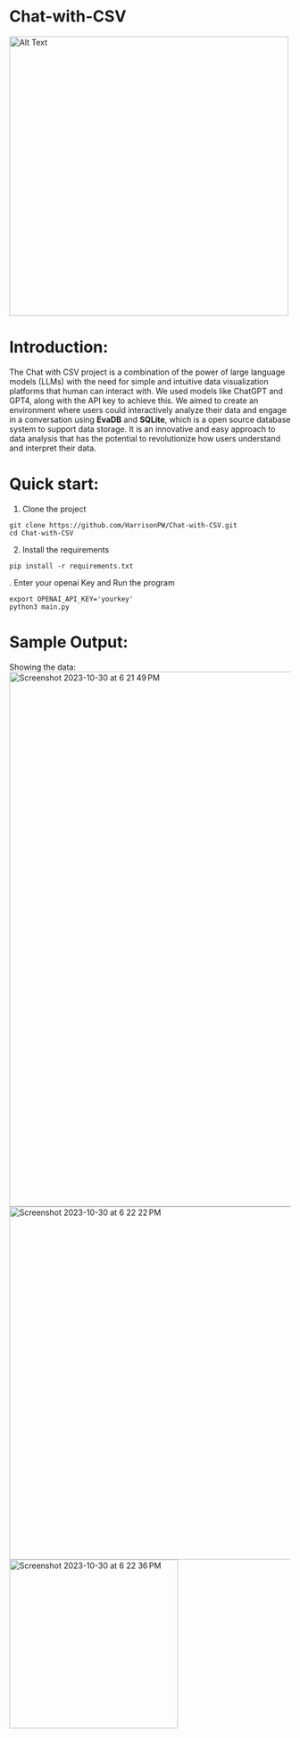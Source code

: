 # Chat-with-CSV
<img src="https://github.com/HarrisonPW/Chat-with-CSV/assets/32474200/38ab5848-ee80-4044-b616-38a0b9b3db6d" alt="Alt Text" width="500" height="500">

# Introduction:
The Chat with CSV project is a combination of the power of large language models (LLMs) with the need for simple and intuitive data visualization platforms that human can interact with. We used models like ChatGPT and GPT4, along with the API key to achieve this. We aimed to create an environment where users could interactively analyze their data and engage in a conversation using **EvaDB** and **SQLite**, which is a open source database system to support data storage. It is an innovative and easy approach to data analysis that has the potential to revolutionize how users understand and interpret their data.

# Quick start:
1. Clone the project
```
git clone https://github.com/HarrisonPW/Chat-with-CSV.git
cd Chat-with-CSV
```
2. Install the requirements
```
pip install -r requirements.txt
```
. Enter your openai Key and Run the program
```
export OPENAI_API_KEY='yourkey'
python3 main.py
```
# Sample Output:
Showing the data:
<img width="957" alt="Screenshot 2023-10-30 at 6 21 49 PM" src="https://github.com/HarrisonPW/Chat-with-CSV/assets/32474200/c9aa859c-016e-4646-91a4-068a39f2faad">
<img width="632" alt="Screenshot 2023-10-30 at 6 22 22 PM" src="https://github.com/HarrisonPW/Chat-with-CSV/assets/32474200/a776ece3-8adc-4dd9-901b-0fb402bc787b">
<img width="302" alt="Screenshot 2023-10-30 at 6 22 36 PM" src="https://github.com/HarrisonPW/Chat-with-CSV/assets/32474200/69c516a1-055e-435d-b4c6-6e4068eaed7d">
